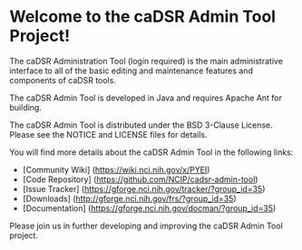 Welcome to the caDSR Admin Tool Project!
=====================================

The caDSR Administration Tool (login required) is the main administrative interface to all of the basic editing and 
maintenance features and components of caDSR tools.
 
The caDSR Admin Tool is developed in Java and requires Apache Ant for building.

The caDSR Admin Tool is distributed under the BSD 3-Clause License.
Please see the NOTICE and LICENSE files for details.

You will find more details about the caDSR Admin Tool in the following links:

 * [Community Wiki] (https://wiki.nci.nih.gov/x/PYEI)
 * [Code Repository] (https://github.com/NCIP/cadsr-admin-tool)
 * [Issue Tracker] (https://gforge.nci.nih.gov/tracker/?group_id=35)
 * [Downloads] (http://gforge.nci.nih.gov/frs/?group_id=35)
 * [Documentation] (https://gforge.nci.nih.gov/docman/?group_id=35)
 

Please join us in further developing and improving the caDSR Admin Tool project.
